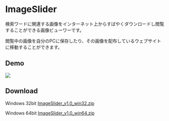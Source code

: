ImageSlider
===========

検索ワードに関連する画像をインターネット上からすばやくダウンロードし閲覧することができる画像ビューワーです。

閲覧中の画像を自分のPCに保存したり、その画像を配布しているウェブサイトに移動することができます。

## Demo
![](https://raw.githubusercontent.com/yoship1639/ImageSlider/master/ImageSlider/Resources/ImageSlider_20141207_172322.gif)

## Download
Windows 32bit [ImageSlider_v1.0_win32.zip](https://github.com/yoship1639/ImageSlider/releases/download/v1.0/ImageSlider_v1.0_win32.zip)

Windows 64bit [ImageSlider_v1.0_win64.zip](https://github.com/yoship1639/ImageSlider/releases/download/v1.0/ImageSlider_v1.0_win32.zip)
